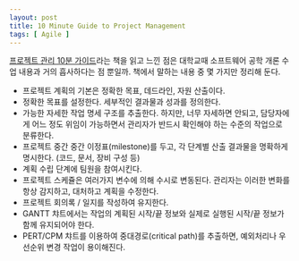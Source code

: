 ```yaml
---
layout: post
title: 10 Minute Guide to Project Management
tags: [ Agile ]
---
```


[프로젝트 관리 10분 가이드](http://www.amazon.com/gp/product/0028639669/104-9221248-6347126)라는 책을 읽고 느낀 점은 대학교때 소프트웨어 공학 개론 수업 내용과 거의 흡사하다는 점 뿐일까. 책에서 말하는 내용 중 몇 가지만 정리해 둔다.

-   프로젝트 계획의 기본은 정확한 목표, 데드라인, 자원 산출이다.
-   정확한 목표를 설정한다. 세부적인 결과물과 성과를 정의한다.
-   가능한 자세한 작업 명세 구조를 추출한다. 하지만, 너무 자세하면 안되고, 담당자에게 어느 정도 위임이 가능하면서 관리자가 반드시 확인해야 하는 수준의 작업으로 분류한다.
-   프로젝트 중간 중간 이정표(milestone)를 두고, 각 단계별 산출 결과물을 명확하게 명시한다. (코드, 문서, 장비 구성 등)
-   계획 수립 단계에 팀원을 참여시킨다.
-   프로젝트 스케쥴은 여러가지 변수에 의해 수시로 변동된다. 관리자는 이러한 변화를 항상 감지하고, 대처하고 계획을 수정한다.
-   프로젝트 회의록 / 일지를 작성하여 유지한다.
-   GANTT 챠트에서는 작업의 계획된 시작/끝 정보와 실제로 실행된 시작/끝 정보가 함께 유지되어야 한다.
-   PERT/CPM 챠트를 이용하여 중대경로(critical path)를 추출하면, 예외처리나 우선순위 변경 작업이 용이해진다.

